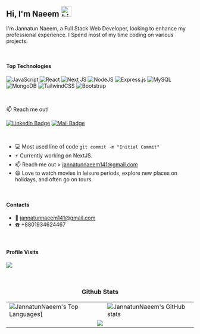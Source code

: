 ## Hi, I'm Naeem <img src="https://user-images.githubusercontent.com/1303154/88677602-1635ba80-d120-11ea-84d8-d263ba5fc3c0.gif" width="28px" height="28px" alt="hi">

I'm Jannatun Naeem, a Full Stack Web Developer, looking to enhance my professional experience. I Spend most of my time coding on various projects.

<br />

#### Top Technologies

![JavaScript](https://img.shields.io/badge/javascript-%23323330.svg?style=for-the-badge&logo=javascript&logoColor=%23F7DF1E) ![React](https://img.shields.io/badge/react-%2320232a.svg?style=for-the-badge&logo=react&logoColor=%2361DAFB) ![Next JS](https://img.shields.io/badge/Next-black?style=for-the-badge&logo=next.js&logoColor=white) ![NodeJS](https://img.shields.io/badge/node.js-6DA55F?style=for-the-badge&logo=node.js&logoColor=white) ![Express.js](https://img.shields.io/badge/express.js-%23404d59.svg?style=for-the-badge&logo=express&logoColor=%2361DAFB) ![MySQL](https://img.shields.io/badge/mysql-%2300f.svg?style=for-the-badge&logo=mysql&logoColor=white) ![MongoDB](https://img.shields.io/badge/MongoDB-%234ea94b.svg?style=for-the-badge&logo=mongodb&logoColor=white) ![TailwindCSS](https://img.shields.io/badge/tailwindcss-%2338B2AC.svg?style=for-the-badge&logo=tailwind-css&logoColor=white) ![Bootstrap](https://img.shields.io/badge/bootstrap-%238511FA.svg?style=for-the-badge&logo=bootstrap&logoColor=white)

<br />

:mailbox: Reach me out!

[![Linkedin Badge](https://img.shields.io/badge/-JannatunNaeem-0e76a8?style=flat&labelColor=0e76a8&logo=linkedin&logoColor=white)](https://www.linkedin.com/in/naeem141/) [![Mail Badge](https://img.shields.io/badge/-JannatunNaeem-c0392b?style=flat&labelColor=c0392b&logo=gmail&logoColor=white)](mailto:jannatunnaeem141@gmail.com)

<br />

- :computer: Most used line of code `git commit -m "Initial Commit"`
- ⚡ Currently working on NextJS.
- 📫 Reach me out > jannatunnaeem141@gmail.com
- 😄 Love to watch movies in leisure periods, explore new places on holidays, and often go on tours.

<br />

#### Contacts
- :email: jannatunnaeem141@gmail.com
- :phone: +8801934624467

<br />

#### Profile Visits 

![](https://komarev.com/ghpvc/?username=JannatunNaeem141)

<br />

<p align="center">
   <table>
   <h3 align="center">Github Stats</h3>
     <tr>
       <td><img align="center" alt="JannatunNaeem's Top Languages]" src="https://github-readme-stats.vercel.app/api/top-langs/?username=JannatunNaeem141&layout=compact&theme=tokyonight&hide_border=true"></td>
       <td><img align="center" alt="JannatunNaeem's GitHub stats" src="https://github-readme-stats.vercel.app/api?username=JannatunNaeem141&show_icons=true&theme=tokyonight&hide_border=true" /></td>
     </tr>
     <tr>
        <td colspan="2" align="center"><img src="https://streak-stats.demolab.com/?user=JannatunNaeem141&theme=tokyonight&hide_border=true"></td>
     </tr>
   </table>
</p>
